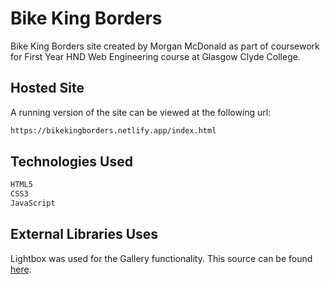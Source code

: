 # Bike King Borders

Bike King Borders site created by Morgan McDonald as part of coursework for First Year HND Web Engineering course at Glasgow Clyde College.

## Hosted Site

A running version of the site can be viewed at the following url:

```bash
https://bikekingborders.netlify.app/index.html
```

## Technologies Used

```bash
HTML5
CSS3
JavaScript
```

## External Libraries Uses
Lightbox was used for the Gallery functionality. This source can be found [here](https://github.com/lokesh/lightbox2).